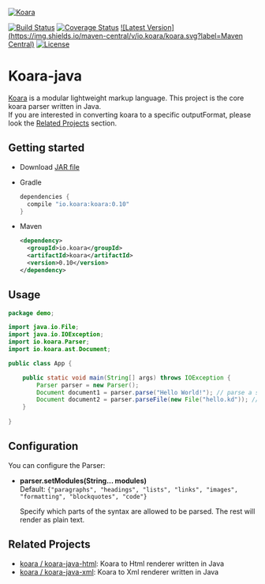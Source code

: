 [![Koara](http://www.koara.io/logo.png)](http://www.koara.io)

[![Build Status](https://img.shields.io/travis/koara/koara-java.svg)](https://travis-ci.org/koara/koara-java)
[![Coverage Status](https://img.shields.io/coveralls/koara/koara-java.svg)](https://coveralls.io/github/koara/koara-java?branch=master)
[![Latest Version](https://img.shields.io/maven-central/v/io.koara/koara.svg?label=Maven Central)](http://search.maven.org/#search%7Cga%7C1%7Ckoara)
[![License](https://img.shields.io/badge/License-Apache%202.0-blue.svg)](https://github.com/koara/koara-java/blob/master/LICENSE)

# Koara-java
[Koara](http://www.koara.io) is a modular lightweight markup language. This project is the core koara parser written in Java.  
If you are interested in converting koara to a specific outputFormat, please look the [Related Projects](#related-projects) section.

## Getting started
- Download [JAR file](http://repo1.maven.org/maven2/io/koara/koara/0.10/koara-0.10.jar)
- Gradle

  ```groovy
  dependencies {
	compile "io.koara:koara:0.10"
  }
  ```
  
- Maven

  ```xml
  <dependency>
    <groupId>io.koara</groupId>
    <artifactId>koara</artifactId>
    <version>0.10</version>
  </dependency>
  ```

## Usage
```java
package demo;

import java.io.File;
import java.io.IOException;
import io.koara.Parser;
import io.koara.ast.Document;

public class App {

	public static void main(String[] args) throws IOException {
		Parser parser = new Parser();
		Document document1 = parser.parse("Hello World!"); // parse a string
		Document document2 = parser.parseFile(new File("hello.kd")); // parse a file
	}
	
}

```

## Configuration
You can configure the Parser:

-  **parser.setModules(String... modules)**  
   Default:	`{"paragraphs", "headings", "lists", "links", "images", "formatting", "blockquotes", "code"}`
   
   Specify which parts of the syntax are allowed to be parsed. The rest will render as plain text.

## Related Projects

- [koara / koara-java-html](http://www.github.com/koara/koara-java-html): Koara to Html renderer written in Java
- [koara / koara-java-xml](http://www.github.com/koara/koara-java-html): Koara to Xml renderer written in Java